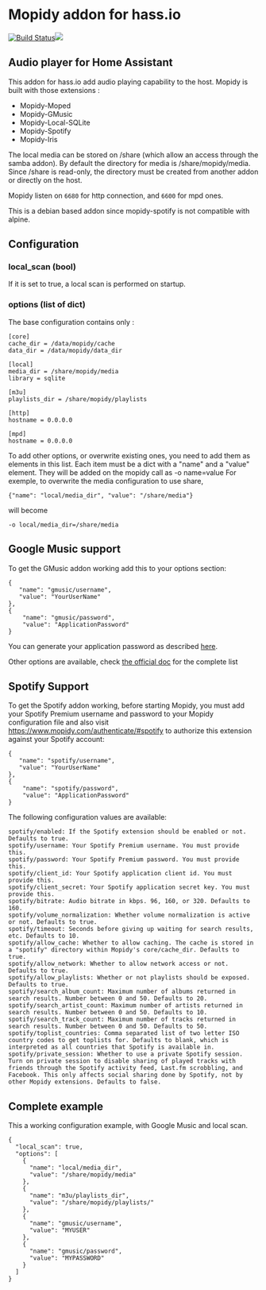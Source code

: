 # Mopidy addon for hass.io

[![Build Status](https://travis-ci.org/bestlibre/hassio-addons.svg?branch=master)](https://travis-ci.org/bestlibre/hassio-addons)[![](https://images.microbadger.com/badges/version/bestlibre/armhf-mopidy.svg)](https://microbadger.com/images/bestlibre/armhf-mopidy "Get your own version badge on microbadger.com")

## Audio player for Home Assistant

This addon for hass.io add audio playing capability to the host.
Mopidy is built with those extensions :

- Mopidy-Moped
- Mopidy-GMusic
- Mopidy-Local-SQLite
- Mopidy-Spotify
- Mopidy-Iris

The local media can be stored on /share (which allow an access through the samba addon). By default the directory for media is /share/mopidy/media. Since /share is read-only, the directory must be created from another addon or directly on the host.

Mopidy listen on `6680` for http connection, and `6600` for mpd ones.

This is a debian based addon since mopidy-spotify is not compatible with alpine.

## Configuration
### local_scan (bool)
If it is set to true, a local scan is performed on startup.

### options (list of dict)

The base configuration contains only :
````
[core]
cache_dir = /data/mopidy/cache
data_dir = /data/mopidy/data_dir

[local]
media_dir = /share/mopidy/media
library = sqlite

[m3u]
playlists_dir = /share/mopidy/playlists

[http]
hostname = 0.0.0.0

[mpd]
hostname = 0.0.0.0

````

To add other options, or overwrite existing ones, you need to add them as elements in this list. Each item must be a dict with a "name" and a "value" element.
They will be added on the mopidy call as -o name=value
For exemple, to overwrite the media configuration to use share,
````
{"name": "local/media_dir", "value": "/share/media"}
````
will become
````
-o local/media_dir=/share/media
````

## Google Music support
To get the GMusic addon working add this to your options section:
````
{
   "name": "gmusic/username",
   "value": "YourUserName"
},
{
	"name": "gmusic/password",
	"value": "ApplicationPassword"
}
````

You can generate your application password as described [here](https://support.google.com/accounts/answer/185833?hl=en).

Other options are available, check [the official doc](https://github.com/mopidy/mopidy-gmusic#configuration) for the complete list

## Spotify Support
To get the Spotify addon working, before starting Mopidy, you must add your Spotify Premium username and password to your Mopidy configuration file and also visit https://www.mopidy.com/authenticate/#spotify to authorize this extension against your Spotify account:
````
{
   "name": "spotify/username",
   "value": "YourUserName"
},
{
	"name": "spotify/password",
	"value": "ApplicationPassword"
}
````
The following configuration values are available:
````
spotify/enabled: If the Spotify extension should be enabled or not. Defaults to true.
spotify/username: Your Spotify Premium username. You must provide this.
spotify/password: Your Spotify Premium password. You must provide this.
spotify/client_id: Your Spotify application client id. You must provide this.
spotify/client_secret: Your Spotify application secret key. You must provide this.
spotify/bitrate: Audio bitrate in kbps. 96, 160, or 320. Defaults to 160.
spotify/volume_normalization: Whether volume normalization is active or not. Defaults to true.
spotify/timeout: Seconds before giving up waiting for search results, etc. Defaults to 10.
spotify/allow_cache: Whether to allow caching. The cache is stored in a "spotify" directory within Mopidy's core/cache_dir. Defaults to true.
spotify/allow_network: Whether to allow network access or not. Defaults to true.
spotify/allow_playlists: Whether or not playlists should be exposed. Defaults to true.
spotify/search_album_count: Maximum number of albums returned in search results. Number between 0 and 50. Defaults to 20.
spotify/search_artist_count: Maximum number of artists returned in search results. Number between 0 and 50. Defaults to 10.
spotify/search_track_count: Maximum number of tracks returned in search results. Number between 0 and 50. Defaults to 50.
spotify/toplist_countries: Comma separated list of two letter ISO country codes to get toplists for. Defaults to blank, which is interpreted as all countries that Spotify is available in.
spotify/private_session: Whether to use a private Spotify session. Turn on private session to disable sharing of played tracks with friends through the Spotify activity feed, Last.fm scrobbling, and Facebook. This only affects social sharing done by Spotify, not by other Mopidy extensions. Defaults to false.
````

## Complete example
This a working configuration example, with Google Music and local scan.

````
{
  "local_scan": true,
  "options": [
    {
      "name": "local/media_dir",
      "value": "/share/mopidy/media"
    },
    {
      "name": "m3u/playlists_dir",
      "value": "/share/mopidy/playlists/"
    },
    {
      "name": "gmusic/username",
      "value": "MYUSER"
    },
    {
      "name": "gmusic/password",
      "value": "MYPASSWORD"
    }
  ]
}
````
